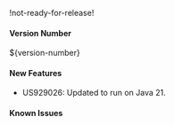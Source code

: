 !not-ready-for-release!

#### Version Number
${version-number}

#### New Features
- US929026: Updated to run on Java 21.

#### Known Issues
